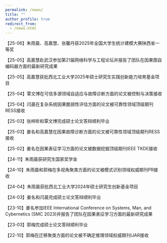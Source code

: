 ```yaml
---
permalink: /news/
title: ""
author_profile: true
redirect_from: 
  - /news.html
---
```


【25-06】朱雨晨、高嘉慧、张馨丹获2025年全国大学生统计建模大赛陕西省一等奖

【25-05】高嘉慧赴武汉参加第21届网络科学与工程论坛并报告了团队在因果图自编码器方面的最新研究成果

【25-05】高嘉慧获批西北工业大学2025年硕士研究生实践创新能力培育基金项目

【25-04】覃文博在可信多源领域自适应与故障诊断方面的论文被控制与决策接收

【25-04】闫晨在复杂系统因果脆弱性评估方面的论文被可靠性领域顶级期刊RESS接收

【25-03】张梓昕和覃文博完成硕士论文答辩顺利毕业

【25-03】姜名和高嘉慧在因果故障诊断方面的论文被可靠性领域顶级期刊RESS接收

【25-02】姜名在因果表征学习方面的论文被数据挖掘顶级期刊IEEE TKDE接收

【24-11】朱雨晨获研究生国家奖学金

【24-10】朱雨晨和郭梅在多视角聚类方面的论文被模式识别领域权威期刊PR接收

【24-04】朱雨晨获批西北工业大学2024年硕士研究生创新基金项目

【24-03】姜名和闫晨完成硕士论文答辩顺利毕业

【23-10】姜名参加IEEE International Conference on Systems, Man, and Cybernetics (SMC 2023)并报告了团队在因果表征学习方面的最新研究成果

【23-03】郭梅完成硕士论文答辩顺利毕业

【22-10】郭梅在迁移聚类方面的论文被不确定推理领域权威期刊IJAR接收








